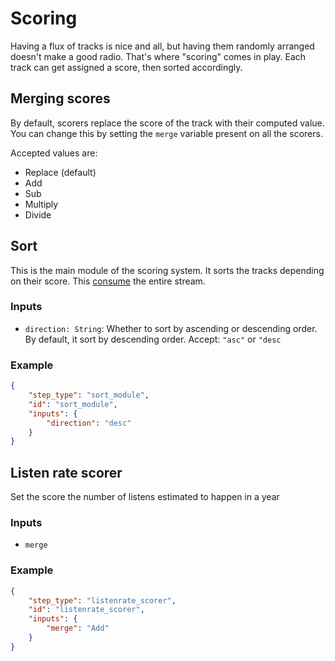 # Scoring

Having a flux of tracks is nice and all, but having them randomly arranged doesn't make a good radio.
That's where "scoring" comes in play. Each track can get assigned a score, then sorted accordingly.

## Merging scores

By default, scorers replace the score of the track with their computed value. You can change this by setting the `merge` variable
present on all the scorers.

Accepted values are: 
- Replace (default)
- Add
- Sub
- Multiply
- Divide

## Sort

This is the main module of the scoring system. It sorts the tracks depending on their score.
This [consume](../consuming_stream.md) the entire stream.

### Inputs

- `direction: String`: Whether to sort by ascending or descending order. By default, it sort by descending order. Accept: `"asc"` or `"desc`

### Example

```json
{
    "step_type": "sort_module",
    "id": "sort_module",
    "inputs": {
        "direction": "desc"
    }
}
```

## Listen rate scorer

Set the score the number of listens estimated to happen in a year

### Inputs

- `merge`

### Example

```json
{
    "step_type": "listenrate_scorer",
    "id": "listenrate_scorer",
    "inputs": {
        "merge": "Add"
    }
}
```